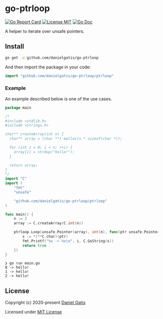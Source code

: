 # go-ptrloop

[![Go Report Card](https://goreportcard.com/badge/github.com/danielgatis/go-ptrloop?style=flat-square)](https://goreportcard.com/report/github.com/danielgatis/go-ptrloop)
[![License MIT](https://img.shields.io/badge/license-MIT-blue.svg)](https://raw.githubusercontent.com/danielgatis/go-ptrloop/master/LICENSE)
[![Go Doc](https://img.shields.io/badge/godoc-reference-blue.svg?style=flat-square)](https://godoc.org/github.com/danielgatis/go-ptrloop)

A helper to iterate over unsafe pointers.

## Install

```bash
go get -u github.com/danielgatis/go-ptrloop
```

And then import the package in your code:

```go
import "github.com/danielgatis/go-ptrloop/ptrloop"
```

### Example

An example described below is one of the use cases.

```go
package main

/*
#include <stdlib.h>
#include <strings.h>

char** createArray(int n) {
  char** array = (char **) malloc(n * sizeof(char *));

  for (int i = 0; i < n; ++i) {
    array[i] = strdup("hello!");
  }

  return array;
}
*/
import "C"
import (
	"fmt"
	"unsafe"

	"github.com/danielgatis/go-ptrloop/ptrloop"
)

func main() {
	n := 3
	array := C.createArray(C.int(n))

	ptrloop.Loop(unsafe.Pointer(array), int(n), func(ptr unsafe.Pointer, i int) bool {
		s := *(**C.char)(ptr)
		fmt.Printf("%v -> %v\n", i, C.GoString(s))
		return true
	})
}
```


```
❯ go run main.go
0 -> hello!
1 -> hello!
2 -> hello!
```


## License

Copyright (c) 2020-present [Daniel Gatis](https://github.com/danielgatis)

Licensed under [MIT License](./LICENSE)
